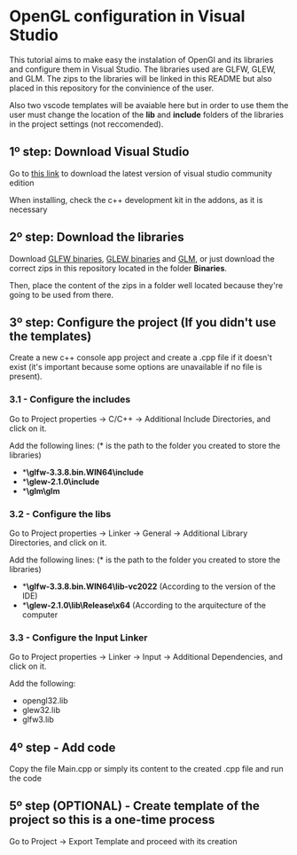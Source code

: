 # OpenGL configuration in Visual Studio

This tutorial aims to make easy the instalation of OpenGl and its libraries and configure them in Visual Studio. The libraries used are GLFW, GLEW, and GLM.
The zips to the libraries will be linked in this README but also placed in this repository for the convinience of the user.

Also two vscode templates will be avaiable here but in order to use them the user must change the location of the **lib** and **include** folders of the libraries in the project settings (not reccomended).

## 1º step: Download Visual Studio

Go to [this link](https://visualstudio.microsoft.com/vs/) to download the latest version of visual studio community edition

When installing, check the c++ development kit in the addons, as it is necessary
 
## 2º step: Download the libraries

Download [GLFW binaries](http://www.glfw.org/), [GLEW binaries](http://glew.sourceforge.net/index.html) and [GLM](https://github.com/g-truc/glm/releases/tag/0.9.9.8), or just download the correct zips in this repository located in the folder **Binaries**.

Then, place the content of the zips in a folder well located because they're going to be used from there.

## 3º step: Configure the project (If you didn't use the templates)

Create a new c++ console app project and create a .cpp file if it doesn't exist (it's important because some options are unavailable if no file is present).

### 3.1 - Configure the includes

Go to Project properties -> C/C++ -> Additional Include Directories, and click on it.

Add the following lines: (* is the path to the folder you created to store the libraries)

- ***\glfw-3.3.8.bin.WIN64\include**
- ***\glew-2.1.0\include**
- ***\glm\glm**

### 3.2 - Configure the libs

Go to Project properties -> Linker -> General -> Additional Library Directories, and click on it.

Add the following lines: (* is the path to the folder you created to store the libraries)

- ***\glfw-3.3.8.bin.WIN64\lib-vc2022** (According to the version of the IDE)
- ***\glew-2.1.0\lib\Release\x64** (According to the arquitecture of the computer

### 3.3 - Configure the Input Linker

Go to Project properties -> Linker -> Input -> Additional Dependencies, and click on it.

Add the following:

- opengl32.lib
- glew32.lib
- glfw3.lib

## 4º step - Add code

Copy the file Main.cpp or simply its content to the created .cpp file and run the code

## 5º step (OPTIONAL) - Create template of the project so this is a one-time process

Go to Project -> Export Template and proceed with its creation
